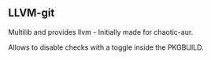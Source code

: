 ## LLVM-git

Multilib and provides llvm - Initially made for chaotic-aur.

Allows to disable checks with a toggle inside the PKGBUILD.
